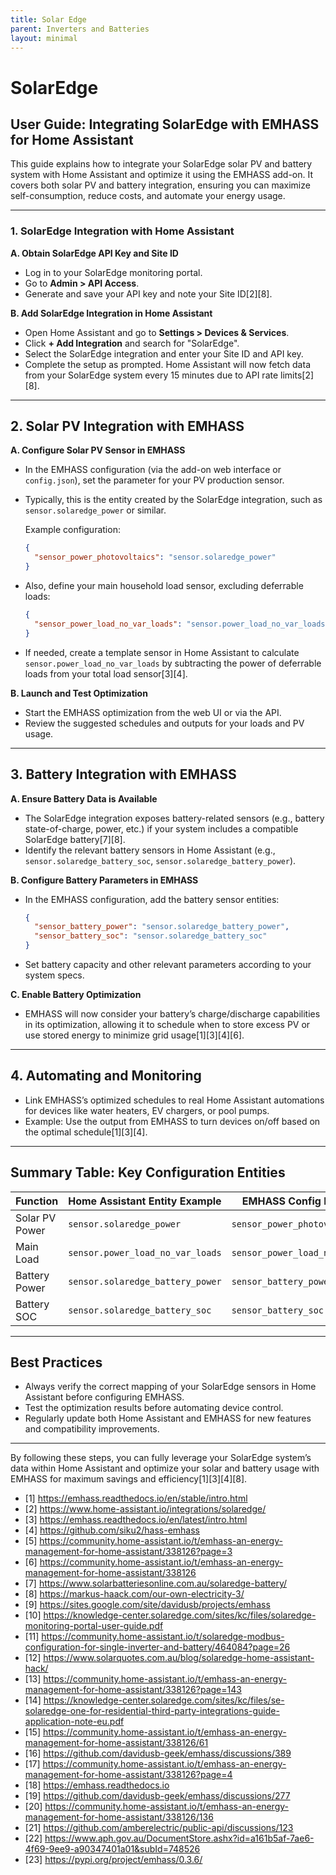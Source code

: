 ```yaml
---
title: Solar Edge
parent: Inverters and Batteries
layout: minimal
---
```


# SolarEdge

## User Guide: Integrating SolarEdge with EMHASS for Home Assistant

This guide explains how to integrate your SolarEdge solar PV and battery system with Home Assistant and optimize it using the EMHASS add-on. It covers both solar PV and battery integration, ensuring you can maximize self-consumption, reduce costs, and automate your energy usage.

---

### **1. SolarEdge Integration with Home Assistant**

**A. Obtain SolarEdge API Key and Site ID**

- Log in to your SolarEdge monitoring portal.
- Go to **Admin > API Access**.
- Generate and save your API key and note your Site ID[2][8].

**B. Add SolarEdge Integration in Home Assistant**

- Open Home Assistant and go to **Settings > Devices & Services**.
- Click **+ Add Integration** and search for "SolarEdge".
- Select the SolarEdge integration and enter your Site ID and API key.
- Complete the setup as prompted. Home Assistant will now fetch data from your SolarEdge system every 15 minutes due to API rate limits[2][8].

---

## **2. Solar PV Integration with EMHASS**

**A. Configure Solar PV Sensor in EMHASS**

- In the EMHASS configuration (via the add-on web interface or `config.json`), set the parameter for your PV production sensor.
- Typically, this is the entity created by the SolarEdge integration, such as `sensor.solaredge_power` or similar.

  Example configuration:
  ```json
  {
    "sensor_power_photovoltaics": "sensor.solaredge_power"
  }
  ```

- Also, define your main household load sensor, excluding deferrable loads:
  ```json
  {
    "sensor_power_load_no_var_loads": "sensor.power_load_no_var_loads"
  }
  ```

- If needed, create a template sensor in Home Assistant to calculate `sensor.power_load_no_var_loads` by subtracting the power of deferrable loads from your total load sensor[3][4].

**B. Launch and Test Optimization**

- Start the EMHASS optimization from the web UI or via the API.
- Review the suggested schedules and outputs for your loads and PV usage.

---

## **3. Battery Integration with EMHASS**

**A. Ensure Battery Data is Available**

- The SolarEdge integration exposes battery-related sensors (e.g., battery state-of-charge, power, etc.) if your system includes a compatible SolarEdge battery[7][8].
- Identify the relevant battery sensors in Home Assistant (e.g., `sensor.solaredge_battery_soc`, `sensor.solaredge_battery_power`).

**B. Configure Battery Parameters in EMHASS**

- In the EMHASS configuration, add the battery sensor entities:
  ```json
  {
    "sensor_battery_power": "sensor.solaredge_battery_power",
    "sensor_battery_soc": "sensor.solaredge_battery_soc"
  }
  ```
- Set battery capacity and other relevant parameters according to your system specs.

**C. Enable Battery Optimization**

- EMHASS will now consider your battery’s charge/discharge capabilities in its optimization, allowing it to schedule when to store excess PV or use stored energy to minimize grid usage[1][3][4][6].

---

## **4. Automating and Monitoring**

- Link EMHASS’s optimized schedules to real Home Assistant automations for devices like water heaters, EV chargers, or pool pumps.
- Example: Use the output from EMHASS to turn devices on/off based on the optimal schedule[1][3][4].

---

## **Summary Table: Key Configuration Entities**

| Function         | Home Assistant Entity Example           | EMHASS Config Parameter             |
|------------------|----------------------------------------|-------------------------------------|
| Solar PV Power   | `sensor.solaredge_power`               | `sensor_power_photovoltaics`        |
| Main Load        | `sensor.power_load_no_var_loads`        | `sensor_power_load_no_var_loads`    |
| Battery Power    | `sensor.solaredge_battery_power`       | `sensor_battery_power`              |
| Battery SOC      | `sensor.solaredge_battery_soc`         | `sensor_battery_soc`                |

---

## **Best Practices**

- Always verify the correct mapping of your SolarEdge sensors in Home Assistant before configuring EMHASS.
- Test the optimization results before automating device control.
- Regularly update both Home Assistant and EMHASS for new features and compatibility improvements.

---

By following these steps, you can fully leverage your SolarEdge system’s data within Home Assistant and optimize your solar and battery usage with EMHASS for maximum savings and efficiency[1][3][4][8].

- [1] https://emhass.readthedocs.io/en/stable/intro.html
- [2] https://www.home-assistant.io/integrations/solaredge/
- [3] https://emhass.readthedocs.io/en/latest/intro.html
- [4] https://github.com/siku2/hass-emhass
- [5] https://community.home-assistant.io/t/emhass-an-energy-management-for-home-assistant/338126?page=3
- [6] https://community.home-assistant.io/t/emhass-an-energy-management-for-home-assistant/338126
- [7] https://www.solarbatteriesonline.com.au/solaredge-battery/
- [8] https://markus-haack.com/our-own-electricity-3/
- [9] https://sites.google.com/site/davidusb/projects/emhass
- [10] https://knowledge-center.solaredge.com/sites/kc/files/solaredge-monitoring-portal-user-guide.pdf
- [11] https://community.home-assistant.io/t/solaredge-modbus-configuration-for-single-inverter-and-battery/464084?page=26
- [12] https://www.solarquotes.com.au/blog/solaredge-home-assistant-hack/
- [13] https://community.home-assistant.io/t/emhass-an-energy-management-for-home-assistant/338126?page=143
- [14] https://knowledge-center.solaredge.com/sites/kc/files/se-solaredge-one-for-residential-third-party-integrations-guide-application-note-eu.pdf
- [15] https://community.home-assistant.io/t/emhass-an-energy-management-for-home-assistant/338126/61
- [16] https://github.com/davidusb-geek/emhass/discussions/389
- [17] https://community.home-assistant.io/t/emhass-an-energy-management-for-home-assistant/338126?page=4
- [18] https://emhass.readthedocs.io
- [19] https://github.com/davidusb-geek/emhass/discussions/277
- [20] https://community.home-assistant.io/t/emhass-an-energy-management-for-home-assistant/338126/136
- [21] https://github.com/amberelectric/public-api/discussions/123
- [22] https://www.aph.gov.au/DocumentStore.ashx?id=a161b5af-7ae6-4f69-9ee9-a90347401a01&subId=748526
- [23] https://pypi.org/project/emhass/0.3.6/
